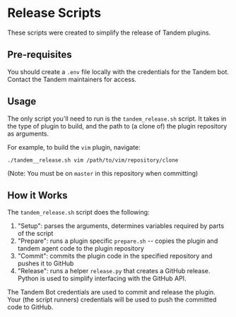 # Release Scripts
These scripts were created to simplify the release of Tandem plugins.


## Pre-requisites
You should create a `.env` file locally with the credentials for the Tandem
bot.  Contact the Tandem maintainers for access.

## Usage
The only script you'll need to run is the `tandem_release.sh` script. It takes
in the type of plugin to build, and the path to (a clone of) the plugin
repository as arguments.

For example, to build the `vim` plugin, navigate:
```
./tandem__release.sh vim /path/to/vim/repository/clone
```
(Note: You must be on `master` in this repository when committing)

## How it Works
The `tandem_release.sh` script does the following:

1. "Setup": parses the arguments, determines variables required by parts of the script
1. "Prepare": runs a plugin specific `prepare.sh` -- copies the plugin and
   tandem agent code to the plugin repository
2. "Commit": commits the plugin code in the specified repository and pushes it
   to GitHub
3. "Release": runs a helper `release.py` that creates a GitHub release.  Python
   is used to simplify interfacing with the GitHub API.

The Tandem Bot credentials are used to commit and release the plugin. Your (the
script runners) credentials will be used to push the committed code to GitHub.
